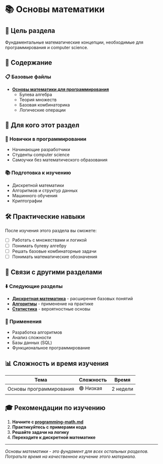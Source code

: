 # 📚 Основы математики

## 🎯 Цель раздела

Фундаментальные математические концепции, необходимые для программирования и computer science.

## 📖 Содержание

### 📋 **Базовые файлы**
- **[Основы математики для программирования](./programming-math.md)**
  - Булева алгебра
  - Теория множеств
  - Базовая комбинаторика
  - Логические операции

## 🎯 Для кого этот раздел

### 🚀 **Новички в программировании**
- Начинающие разработчики
- Студенты computer science
- Самоучки без математического образования

### 📚 **Подготовка к изучению**
- Дискретной математики
- Алгоритмов и структур данных
- Машинного обучения
- Криптографии

## 🛠️ Практические навыки

После изучения этого раздела вы сможете:
- [ ] Работать с множествами и логикой
- [ ] Понимать булеву алгебру
- [ ] Решать базовые комбинаторные задачи
- [ ] Понимать математические обозначения

## 🔗 Связи с другими разделами

### ⬇️ **Следующие разделы**
- **[Дискретная математика](../discrete/)** - расширение базовых понятий
- **[Алгоритмы](../algorithms/)** - применение на практике
- **[Статистика](../statistics/)** - вероятностные основы

### 🔄 **Применения**
- Разработка алгоритмов
- Анализ сложности
- Базы данных (SQL)
- Функциональное программирование

## 📊 Сложность и время изучения

| Тема | Сложность | Время |
|------|-----------|-------|
| Основы программирования | 🟢 Низкая | 2 недели |

## 🎓 Рекомендации по изучению

1. **Начните с [programming-math.md](./programming-math.md)**
2. **Практикуйтесь с примерами кода**
3. **Решайте задачи на логику**
4. **Переходите к дискретной математике**

---

*Основы математики - это фундамент для всех остальных разделов. Потратьте время на качественное изучение этого материала.* 